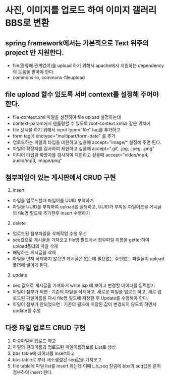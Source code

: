# 사진, 이미지를 업로드 하여 이미지 갤러리 BBS로 변환

## spring framework에서는 기본적으로 Text 위주의 project 만 지원한다.
* file(종류에 관계없이)을 upload 하기 위해서 apache에서 지원하는 dependency의 도움을 받아야 한다.
* commons-io, commons-fileupload

## file upload 할수 있도록 서버 context를 설정해 주어야 한다.
* file-context.xml 파일을 설정하여 file upload 설정하는데
* context-param에서 핸들링할 수 있도록 root-context.xml과 같은 위치에
* file 선택을 하기 위해서 input type="file" tag를 추가하고
* form tag에 enctype="multipart/form-date" 를 추가
* 업로드하는 파일의 타입을 데한하고 싶을때 accept="image/* 설정해 주면 된다.
* 파일의 확장자를 검사하여 제한하고 싶을때 accept=".gif, .jpg, .jpeg, .png"
* 미디어 타입과 확장자를 검사하여 제한하고 싶을때 accept="video/mp4, audio/mp3, image/png"

## 첨부파일이 있는 게시판에서 CRUD 구현

1. insert
* 파일을 업로드할때 파일이름 UUID 부착하기
* 파일을 UUID를 부착하여 upload를 실행하고, UUID가 부착된 파일이름을 게시글의 file명 필드에 추가한후
insert 수행하기

2. delete
* 업로드된 첨부파일을 삭제작업 수행 우선
* seq값으로 게시글을 가져오고 file명 필드에서 첨부파일 이름을 getter하여 upload폴더의 파일 삭제
* 해당하는 게시글을 삭제
* 파일을 먼저 삭제하지 않으면 게시글은 없는데 필요없는 주인없는 파일들이 upload폴더에 쌓이게 된다.

3. update
* seq 값으로 게시글을 가져와서 write.jsp 에 보이고 변경할 데이터를 입력받기
* 파일이 첨부가 되면 : 기존의 파일을 삭제하고, 새로운 파일을 업로드 하고, 새로 업로드된 파일이름을
다시 file명 필드에 저장한 후 Update를 수행해야 한다.
* 파일이 첨부가 안되었으면 : 기존의 필드에 저장된 값이 변경되지 않도록 하면서 update를 수행

## 다중 파일 업로드 CRUD 구현
1. 다중파일을 업로드 하고
2. 파일의 원래이름과 업로드된 파일이름정보를 List로 생성
3. bbs table에 데이터를 insert하고
4. bbs table로 부터 새소생성된 seq값을 가져오고
5. file table에 파일 list를 insert 하는데 이때 i_b_seq 칼럼에 bbs의 seq값을 같이
첨부하여 insert 한다.














